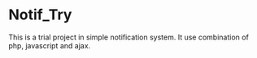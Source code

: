 # Notif_Try
This is a trial project in simple notification system.
It use combination of php, javascript and ajax.
